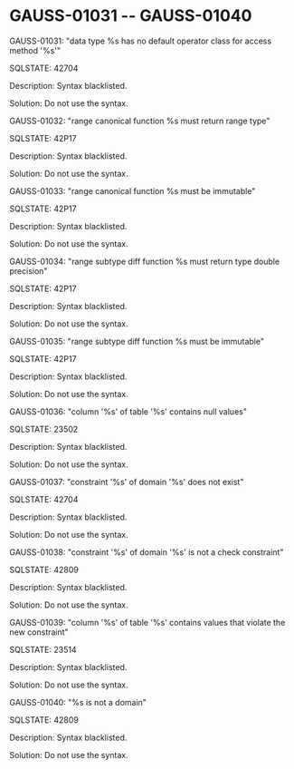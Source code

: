 # GAUSS-01031 -- GAUSS-01040<a name="EN-US_TOPIC_0302073084"></a>

GAUSS-01031: "data type %s has no default operator class for access method '%s'"

SQLSTATE: 42704

Description: Syntax blacklisted.

Solution: Do not use the syntax.

GAUSS-01032: "range canonical function %s must return range type"

SQLSTATE: 42P17

Description: Syntax blacklisted.

Solution: Do not use the syntax.

GAUSS-01033: "range canonical function %s must be immutable"

SQLSTATE: 42P17

Description: Syntax blacklisted.

Solution: Do not use the syntax.

GAUSS-01034: "range subtype diff function %s must return type double precision"

SQLSTATE: 42P17

Description: Syntax blacklisted.

Solution: Do not use the syntax.

GAUSS-01035: "range subtype diff function %s must be immutable"

SQLSTATE: 42P17

Description: Syntax blacklisted.

Solution: Do not use the syntax.

GAUSS-01036: "column '%s' of table '%s' contains null values"

SQLSTATE: 23502

Description: Syntax blacklisted.

Solution: Do not use the syntax.

GAUSS-01037: "constraint '%s' of domain '%s' does not exist"

SQLSTATE: 42704

Description: Syntax blacklisted.

Solution: Do not use the syntax.

GAUSS-01038: "constraint '%s' of domain '%s' is not a check constraint"

SQLSTATE: 42809

Description: Syntax blacklisted.

Solution: Do not use the syntax.

GAUSS-01039: "column '%s' of table '%s' contains values that violate the new constraint"

SQLSTATE: 23514

Description: Syntax blacklisted.

Solution: Do not use the syntax.

GAUSS-01040: "%s is not a domain"

SQLSTATE: 42809

Description: Syntax blacklisted.

Solution: Do not use the syntax.

